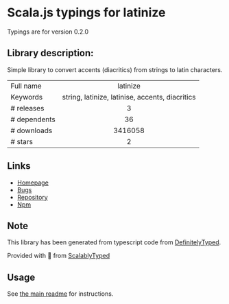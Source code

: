 
# Scala.js typings for latinize

Typings are for version 0.2.0

## Library description:
Simple library to convert accents (diacritics) from strings to latin characters.

|                    |                 |
| ------------------ | :-------------: |
| Full name          | latinize |
| Keywords           | string, latinize, latinise, accents, diacritics |
| # releases         | 3 |
| # dependents       | 36 |
| # downloads        | 3416058 |
| # stars            | 2 |

## Links
- [Homepage](https://github.com/dundalek/latinize)
- [Bugs](https://github.com/dundalek/latinize/issues)
- [Repository](https://github.com/dundalek/latinize)
- [Npm](https://www.npmjs.com/package/latinize)
    


## Note
This library has been generated from typescript code from [DefinitelyTyped](https://definitelytyped.org).

Provided with :purple_heart: from [ScalablyTyped](https://github.com/oyvindberg/ScalablyTyped)

## Usage
See [the main readme](../../readme.md) for instructions.


